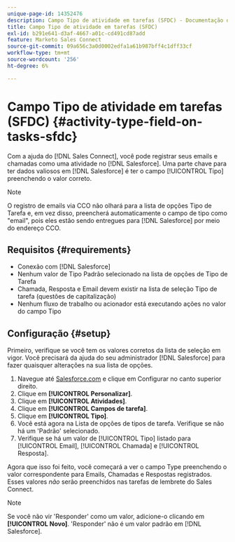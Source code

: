 ```yaml
---
unique-page-id: 14352476
description: Campo Tipo de atividade em tarefas (SFDC) - Documentação do Marketo - Documentação do produto
title: Campo Tipo de atividade em tarefas (SFDC)
exl-id: b291e641-d3af-4667-a01c-cd491cd87add
feature: Marketo Sales Connect
source-git-commit: 09a656c3a0d0002edfa1a61b987bff4c1dff33cf
workflow-type: tm+mt
source-wordcount: '256'
ht-degree: 6%

---
```


# Campo Tipo de atividade em tarefas (SFDC) {#activity-type-field-on-tasks-sfdc}

Com a ajuda do [!DNL Sales Connect], você pode registrar seus emails e chamadas como uma atividade no [!DNL Salesforce]. Uma parte chave para ter dados valiosos em [!DNL Salesforce] é ter o campo [!UICONTROL Tipo] preenchendo o valor correto.

>[!NOTE]
>
>O registro de emails via CCO não olhará para a lista de opções Tipo de Tarefa e, em vez disso, preencherá automaticamente o campo de tipo como &quot;email&quot;, pois eles estão sendo entregues para [!DNL Salesforce] por meio do endereço CCO.

## Requisitos {#requirements}

* Conexão com [!DNL Salesforce]
* Nenhum valor de Tipo Padrão selecionado na lista de opções de Tipo de Tarefa
* Chamada, Resposta e Email devem existir na lista de seleção Tipo de tarefa (questões de capitalização)
* Nenhum fluxo de trabalho ou acionador está executando ações no valor do campo Tipo

## Configuração {#setup}

Primeiro, verifique se você tem os valores corretos da lista de seleção em vigor. Você precisará da ajuda do seu administrador [!DNL Salesforce] para fazer quaisquer alterações na sua lista de opções.

1. Navegue até [Salesforce.com](https://salesforce.com) e clique em Configurar no canto superior direito.
1. Clique em **[!UICONTROL Personalizar]**.
1. Clique em **[!UICONTROL Atividades]**.
1. Clique em **[!UICONTROL Campos de tarefa]**.
1. Clique em **[!UICONTROL Tipo]**.
1. Você está agora na Lista de opções de tipos de tarefa. Verifique se não há um &#39;Padrão&#39; selecionado.
1. Verifique se há um valor de [!UICONTROL Tipo] listado para [!UICONTROL Email], [!UICONTROL Chamada] e [!UICONTROL Resposta].

Agora que isso foi feito, você começará a ver o campo Type preenchendo o valor correspondente para Emails, Chamadas e Respostas registrados. Esses valores _não_ serão preenchidos nas tarefas de lembrete do Sales Connect.

>[!NOTE]
>
>Se você não vir &#39;Responder&#39; como um valor, adicione-o clicando em **[!UICONTROL Novo]**. &#39;Responder&#39; não é um valor padrão em [!DNL Salesforce].
